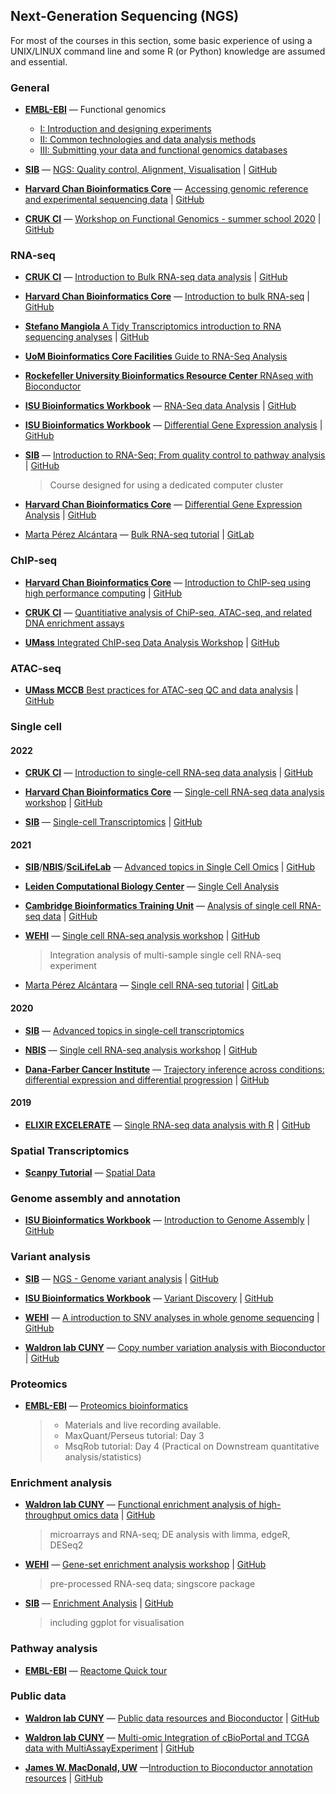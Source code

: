 

## Next-Generation Sequencing (NGS)

For most of the courses in this section, some basic experience of using a UNIX/LINUX command line and some R (or Python) knowledge are assumed and essential. 

### General

- [**EMBL-EBI**](https://www.ebi.ac.uk/training/) &mdash; Functional genomics 
	- [I: Introduction and designing experiments](https://www.ebi.ac.uk/training/online/courses/functional-genomics-i-introduction-and-design/)
	- [II: Common technologies and data analysis methods](https://www.ebi.ac.uk/training/online/courses/functional-genomics-ii-common-technologies-and-data-analysis-methods/)
	- [III: Submitting your data and functional genomics databases](https://www.ebi.ac.uk/training/online/courses/functional-genomics-iii-submitting-data/)


- [**SIB**](https://www.sib.swiss/) &mdash; [ NGS: Quality control, Alignment, Visualisation](https://sib-swiss.github.io/NGS-introduction-training/) | [GitHub](https://github.com/sib-swiss/NGS-introduction-training)

- [**Harvard Chan Bioinformatics Core**](https://bioinformatics.sph.harvard.edu/) &mdash;  [ Accessing genomic reference and experimental sequencing data](https://hbctraining.github.io/Accessing_public_genomic_data/) | [GitHub](https://github.com/hbctraining/Accessing_public_genomic_data)

- [**CRUK CI**](https://www.cruk.cam.ac.uk/)  &mdash; [ Workshop on Functional Genomics - summer school 2020](https://bioinformatics-core-shared-training.github.io/cruk-summer-school-2020/) | [GitHub](https://github.com/bioinformatics-core-shared-training/cruk-summer-school-2020)


### RNA-seq



- [**CRUK CI**](https://www.cruk.cam.ac.uk/)  &mdash; [ Introduction to Bulk RNA-seq data analysis](https://bioinformatics-core-shared-training.github.io/Bulk_RNAseq_Course_Apr22/) | [GitHub](https://github.com/bioinformatics-core-shared-training/Bulk_RNAseq_Course_Apr22)

- [**Harvard Chan Bioinformatics Core**](https://bioinformatics.sph.harvard.edu/) &mdash; [ Introduction to bulk RNA-seq](https://hbctraining.github.io/Intro-to-rnaseq-hpc-salmon-flipped/schedule/links-to-lessons.html) | [GitHub](https://github.com/hbctraining/Intro-to-rnaseq-hpc-salmon-flipped)


- [**Stefano Mangiola** A Tidy Transcriptomics introduction to RNA sequencing analyses](https://stemangiola.github.io/bioc_2020_tidytranscriptomics/) | [GitHub](https://github.com/stemangiola/bioc_2020_tidytranscriptomics/)

- [**UoM Bioinformatics Core Facilities** Guide to RNA-Seq Analysis](https://ycl6.gitbook.io/guide-to-rna-seq-analysis/)

- [**Rockefeller University Bioinformatics Resource Center** RNAseq with Bioconductor](https://rockefelleruniversity.github.io/RU_RNAseq/index.html)  

- [**ISU Bioinformatics Workbook**](https://bioinformaticsworkbook.org/#gsc.tab=0) &mdash; [RNA-Seq data Analysis](https://bioinformaticsworkbook.org/dataAnalysis/RNA-Seq/RNA-SeqIntro/RNAseq-using-a-genome.html#gsc.tab=0) | [GitHub](https://github.com/ISUgenomics/bioinformatics-workbook)

- [**ISU Bioinformatics Workbook**](https://bioinformaticsworkbook.org/#gsc.tab=0) &mdash; [Differential Gene Expression analysis](https://bioinformaticsworkbook.org/dataAnalysis/RNA-Seq/RNA-SeqIntro/Differential-Expression-Analysis.html#gsc.tab=0) | [GitHub](https://github.com/ISUgenomics/bioinformatics-workbook)

- [**SIB**](https://www.sib.swiss/) &mdash; [ Introduction to RNA-Seq: From quality control to pathway analysis](https://sib-swiss.github.io/RNAseq-introduction-training/) | [GitHub](https://github.com/sib-swiss/RNAseq-introduction-training)
	> Course designed for using a dedicated computer cluster 

- [**Harvard Chan Bioinformatics Core**](https://bioinformatics.sph.harvard.edu/) &mdash; [ Differential Gene Expression Analysis](https://hbctraining.github.io/DGE_workshop_salmon_online/schedule/links-to-lessons.html) | [GitHub](https://github.com/hbctraining/DGE_workshop_salmon_online)


- [Marta Pérez Alcántara](https://gitlab.com/mperalc) &mdash; [Bulk RNA-seq tutorial](https://mperalc.gitlab.io/bulk_RNA-seq_workshop_2021/) | [GitLab](https://gitlab.com/mperalc/bulk_RNA-seq_workshop_2021/)


### ChIP-seq

- [**Harvard Chan Bioinformatics Core**](https://bioinformatics.sph.harvard.edu/) &mdash; [ Introduction to ChIP-seq using high performance computing](https://hbctraining.github.io/Intro-to-ChIPseq/) | [GitHub](https://github.com/hbctraining/Intro-to-ChIPseq)

- [**CRUK CI**](https://www.cruk.cam.ac.uk/)  &mdash; [ Quantitiative analysis of ChiP-seq, ATAC-seq, and related DNA enrichment assays](https://github.com/bioinformatics-core-shared-training/Quantitative-ChIPseq-Workshop)

- [**UMass** Integrated ChIP-seq Data Analysis Workshop](https://hukai916.github.io/IntegratedChIPseqWorkshop/) | [GitHub](https://github.com/hukai916/IntegratedChIPseqWorkshop/)


### ATAC-seq

- [**UMass MCCB** Best practices for ATAC-seq QC and data analysis](https://haibol2016.github.io/ATACseqQCWorkshop/) | [GitHub](https://github.com/haibol2016/ATACseqQCWorkshop/)


### Single cell

#### 2022

- [**CRUK CI**](https://www.cruk.cam.ac.uk/)  &mdash; [ Introduction to single-cell RNA-seq data analysis](https://bioinformatics-core-shared-training.github.io/UnivCambridge_ScRnaSeqIntro_Feb2022/) | [GitHub](https://github.com/bioinformatics-core-shared-training/UnivCambridge_ScRnaSeqIntro_Feb2022)


- [**Harvard Chan Bioinformatics Core**](https://bioinformatics.sph.harvard.edu/) &mdash; [ Single-cell RNA-seq data analysis workshop](https://github.com/hbctraining/scRNA-seq_online) | [GitHub](https://hbctraining.github.io/scRNA-seq_online/schedule/links-to-lessons.html)


- [**SIB**](https://www.sib.swiss/) &mdash; [ Single-cell Transcriptomics](https://sib-swiss.github.io/single-cell-training/latest/) | [GitHub](https://github.com/sib-swiss/single-cell-training/)

#### 2021


- [**SIB**](https://www.sib.swiss/)/[**NBIS**](https://github.com/NBISweden)/[**SciLifeLab**](https://www.scilifelab.se/) &mdash; [ Advanced topics in Single Cell Omics](https://nbisweden.github.io/single-cell_sib_scilifelab_2021/) | [GitHub](https://github.com/NBISweden/single-cell_sib_scilifelab_2021)


- [**Leiden Computational Biology Center**](https://www.lcbc.nl) &mdash; [ Single Cell Analysis](https://github.com/LeidenCBC/MGC-BioSB-SingleCellAnalysis2021)


- [**Cambridge Bioinformatics Training Unit**](https://bioinfotraining.bio.cam.ac.uk/) &mdash; [ Analysis of single cell RNA-seq data](https://www.singlecellcourse.org/index.html) | [GitHub](https://github.com/hemberg-lab/scRNA.seq.course) 


- [**WEHI**](https://www.wehi.edu.au/) &mdash; [   Single cell RNA-seq analysis workshop](
https://yunshun.github.io/SingleCellWorkshop/) | [GitHub](https://github.com/yunshun/SingleCellWorkshop/)
	> Integration analysis of multi-sample single cell RNA-seq experiment

- [Marta Pérez Alcántara](https://gitlab.com/mperalc) &mdash; [ Single cell RNA-seq tutorial](https://mperalc.gitlab.io/scRNA-seq_workshop_2021/) | [GitLab](https://gitlab.com/mperalc/scRNA-seq_workshop_2021)


#### 2020

- [**SIB**](https://www.sib.swiss/) &mdash; [ Advanced topics in single-cell transcriptomics](https://github.com/fmicompbio/adv_scrnaseq_2020)


- [**NBIS**](https://github.com/NBISweden) &mdash; [ Single cell RNA-seq analysis workshop](https://nbisweden.github.io/workshop-scRNAseq/) | [GitHub](https://github.com/nbisweden/workshop-scRNAseq)



- [**Dana-Farber Cancer Institute**](https://www.dana-farber.org/) &mdash; [ Trajectory inference across conditions: differential expression and differential progression](https://kstreet13.github.io/bioc2020trajectories/) | [GitHub](https://github.com/kstreet13/bioc2020trajectories)



#### 2019

- [**ELIXIR EXCELERATE**](https://elixir-europe.org/) &mdash; [ Single RNA-seq data analysis with R](https://nbisweden.github.io/excelerate-scRNAseq/) | [GitHub](https://github.com/NBISweden/excelerate-scRNAseq)


### Spatial Transcriptomics
- [**Scanpy Tutorial**](https://scanpy.readthedocs.io/en/stable/tutorials.html#) &mdash; [Spatial Data](https://scanpy.readthedocs.io/en/stable/tutorials.html#spatial-data) 




### Genome assembly and annotation

- [**ISU Bioinformatics Workbook**](https://bioinformaticsworkbook.org/#gsc.tab=0) &mdash; [Introduction to Genome Assembly](https://bioinformaticsworkbook.org/dataAnalysis/GenomeAssembly/Intro_GenomeAssembly.html#gsc.tab=0) | [GitHub](https://github.com/ISUgenomics/bioinformatics-workbook)




### Variant analysis

- [**SIB**](https://www.sib.swiss/) &mdash; [ NGS - Genome variant analysis](https://sib-swiss.github.io/NGS-variants-training/) | [GitHub](https://github.com/sib-swiss/NGS-variants-training/)

- [**ISU Bioinformatics Workbook**](https://bioinformaticsworkbook.org/#gsc.tab=0) &mdash; [Variant Discovery](https://bioinformaticsworkbook.org/dataAnalysis/VariantCalling/variant-calling-index.html#gsc.tab=0) | [GitHub](https://github.com/ISUgenomics/bioinformatics-workbook)

- [**WEHI**](https://www.wehi.edu.au/) &mdash; [  A introduction to SNV analyses in whole genome sequencing](https://github.com/PapenfussLab/IntroductionToGenomicsWorkshop/) | [GitHub](https://papenfusslab.github.io/IntroductionToGenomicsWorkshop/)

- [**Waldron lab CUNY**](https://waldronlab.io/) &mdash; [ Copy number variation analysis with Bioconductor](https://waldronlab.io/CNVWorkshop/) | [GitHub](https://github.com/waldronlab/CNVWorkshop)



### Proteomics
- [**EMBL-EBI**](https://www.ebi.ac.uk/training/) &mdash; [ Proteomics bioinformatics](https://www.ebi.ac.uk/training/events/proteomics-bioinformatics-2021/)
	> * Materials and live recording available. 
	> * MaxQuant/Perseus tutorial: Day 3
	> * MsqRob tutorial: Day 4  (Practical on Downstream quantitative analysis/statistics)


### Enrichment analysis

- [**Waldron lab CUNY**](https://waldronlab.io/) &mdash; [ Functional enrichment analysis of high-throughput omics data](https://waldronlab.io/enrichOmics/) | [GitHub](https://github.com/waldronlab/enrichOmics)
	> microarrays and RNA-seq; DE analysis with limma, edgeR, DESeq2


- [**WEHI**](https://www.wehi.edu.au/) &mdash; [   Gene-set enrichment analysis workshop](https://davislaboratory.github.io/GenesetAnalysisWorkflow/) | [GitHub](https://github.com/DavisLaboratory/GenesetAnalysisWorkflow/)
	> pre-processed RNA-seq data; singscore package

- [**SIB**](https://www.sib.swiss/) &mdash; [ Enrichment Analysis](https://sib-swiss.github.io/enrichment-analysis-training/) | [GitHub](https://github.com/sib-swiss/enrichment-analysis-training/)
	> including ggplot for visualisation

### Pathway analysis

- [**EMBL-EBI**](https://www.ebi.ac.uk/training/) &mdash; [ Reactome Quick tour](https://www.ebi.ac.uk/training/online/courses/reactome-quick-tour/)


### Public data

- [**Waldron lab CUNY**](https://waldronlab.io/) &mdash; [ Public data resources and Bioconductor](https://waldronlab.io/PublicDataResources/) | [GitHub](https://github.com/jmacdon/Bioc2020Anno)

- [**Waldron lab CUNY**](https://waldronlab.io/) &mdash; [ Multi-omic Integration of cBioPortal and TCGA data with MultiAssayExperiment](https://waldronlab.io/MultiAssayWorkshop/) | [GitHub](https://github.com/waldronlab/MultiAssayWorkshop/)

- [**James W. MacDonald, UW**](https://tools.niehs.nih.gov/srp/people/details.cfm?Person_ID=34924) &mdash;[Introduction to Bioconductor annotation resources](https://jmacdon.github.io/Bioc2020Anno/) | [GitHub](https://github.com/jmacdon/Bioc2020Anno)









